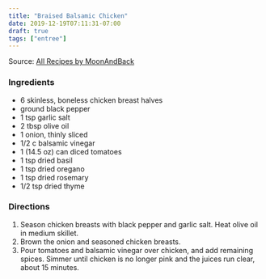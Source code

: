 ```yaml
---
title: "Braised Balsamic Chicken"
date: 2019-12-19T07:11:31-07:00
draft: true
tags: ["entree"]
---
```


Source: [All Recipes by MoonAndBack](https://www.allrecipes.com/recipe/8665/braised-balsamic-chicken/)

### Ingredients
   
- 6 skinless, boneless chicken breast halves
- ground black pepper
- 1 tsp garlic salt
- 2 tbsp olive oil
- 1 onion, thinly sliced
- 1/2 c balsamic vinegar
- 1 (14.5 oz) can diced tomatoes
- 1 tsp dried basil
- 1 tsp dried oregano
- 1 tsp dried rosemary
- 1/2 tsp dried thyme

### Directions
    
1. Season chicken breasts with black pepper and garlic salt. Heat olive oil in medium skillet.
1. Brown the onion and seasoned chicken breasts.
1. Pour tomatoes and balsamic vinegar over chicken, and add remaining spices. Simmer until chicken is no longer pink and the juices run clear, about 15 minutes.
